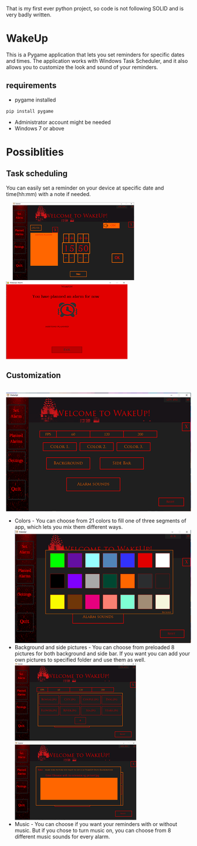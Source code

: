 That is my first ever python project, so code is not following SOLID and is very badly written.
# WakeUp
This is a Pygame application that lets you set reminders for specific dates and times. The application works with Windows Task Scheduler, and it also allows you to customize the look and sound of your reminders.
## requirements
- pygame installed
```
pip install pygame 
```
- Administrator account might be needed
- Windows 7 or above
# Possiblities
## Task scheduling
You can easily set a reminder on your device at specific date and time(hh:mm) with a note if needed.

&emsp; ![Setting alarm](https://github.com/Dunno358/Pictures/blob/main/WakeUp_set_alarm.png?raw=true) &emsp; ![Alarm popped up](https://github.com/Dunno358/Pictures/blob/main/WakeUp_get_alarm.png?raw=true)
## Customization
&emsp; ![Settings](https://github.com/Dunno358/Pictures/blob/main/wakeup_settings.png?raw=true)
- Colors - You can choose from 21 colors to fill one of three segments of app, which lets you mix them different ways.
&emsp; ![Colors](https://github.com/Dunno358/Pictures/blob/main/WakeUp_color_picking.png?raw=true)
- Background and side pictures - You can choose from preloaded 8 pictures for both background and side bar. If you want you can add your own pictures to specified folder and use them as well.
&emsp; ![Backgrounds](https://github.com/Dunno358/Pictures/blob/main/WakeUp_pict_picking.png?raw=true) &emsp; ![Adding Background](https://github.com/Dunno358/Pictures/blob/main/WakeUp_pict_adding.png?raw=true)
- Music - You can choose if you want your reminders with or without music. But if you chose to turn music on, you can choose from 8 different music sounds for every alarm.
